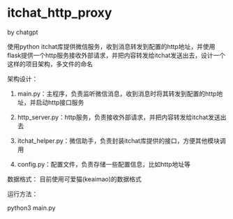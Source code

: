 # itchat_http_proxy
by chatgpt

使用python itchat库提供微信服务，收到消息转发到配置的http地址，并使用flask提供一个http服务接收外部请求，并把内容转发给itchat发送出去，设计一个这样的项目架构，多文件的命名

架构设计：

1. main.py：主程序，负责监听微信消息，收到消息时将其转发到配置的http地址，并启动http接口服务

2. http_server.py：http服务，负责接收外部请求，并把内容转发给itchat发送出去

3. itchat_helper.py：微信助手，负责封装itchat库提供的接口，方便其他模块调用

4. config.py：配置文件，负责存储一些配置信息，比如http地址等


数据格式：
目前使用可爱猫(keaimao)的数据格式

运行方法：

python3 main.py
